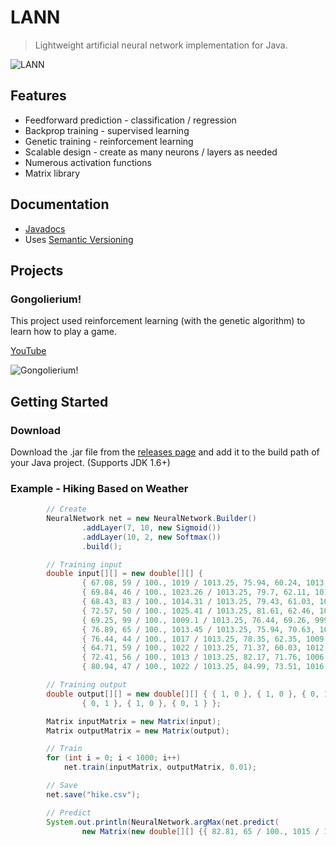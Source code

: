 # LANN

> Lightweight artificial neural network implementation for Java.

![LANN](https://raw.githubusercontent.com/kylecorry31/LANN/master/LANN.jpg)

## Features

* Feedforward prediction - classification / regression
* Backprop training - supervised learning
* Genetic training - reinforcement learning
* Scalable design - create as many neurons / layers as needed
* Numerous activation functions
* Matrix library

## Documentation
* [Javadocs](http://kylecorry31.github.io/LANN)
* Uses [Semantic Versioning](http://semver.org/)

## Projects

### Gongolierium!
This project used reinforcement learning (with the genetic algorithm) to learn how to play a game.

[YouTube](https://www.youtube.com/watch?v=xuG64aZXZtI)

![Gongolierium!](https://raw.githubusercontent.com/kylecorry31/LANN/master/Gongolierium.png)

## Getting Started

### Download

Download the .jar file from the [releases page](https://github.com/kylecorry31/LANN/releases) and add it to the build path of your Java project. (Supports JDK 1.6+)

### Example - Hiking Based on Weather

```java
		// Create
		NeuralNetwork net = new NeuralNetwork.Builder()
				.addLayer(7, 10, new Sigmoid())
				.addLayer(10, 2, new Softmax())
				.build();

		// Training input
		double input[][] = new double[][] {
				{ 67.08, 59 / 100., 1019 / 1013.25, 75.94, 60.24, 1013.94 / 1013.25, 62 / 100. },
				{ 69.84, 46 / 100., 1023.26 / 1013.25, 79.7, 62.11, 1012.57 / 1013.25, 51 / 100. },
				{ 68.43, 83 / 100., 1014.31 / 1013.25, 79.43, 61.03, 1005.16 / 1013.25, 73 / 100. },
				{ 72.57, 50 / 100., 1025.41 / 1013.25, 81.61, 62.46, 1014.79 / 1013.25, 65 / 100. },
				{ 69.25, 99 / 100., 1009.1 / 1013.25, 76.44, 69.26, 999.05 / 1013.25, 99 / 100. },
				{ 76.89, 65 / 100., 1013.45 / 1013.25, 75.94, 70.63, 1002.19 / 1013.25, 72 / 100. },
				{ 76.44, 44 / 100., 1017 / 1013.25, 78.35, 62.35, 1009.5 / 1013.25, 56 / 100. },
				{ 64.71, 59 / 100., 1022 / 1013.25, 71.37, 60.03, 1012.98 / 1013.25, 60 / 100. },
				{ 72.41, 56 / 100., 1013 / 1013.25, 82.17, 71.76, 1006.71 / 1013.25, 60 / 100. },
				{ 80.94, 47 / 100., 1022 / 1013.25, 84.99, 73.51, 1016.15 / 1013.25, 66 / 100. } };

		// Training output
		double output[][] = new double[][] { { 1, 0 }, { 1, 0 }, { 0, 1 }, { 0, 1 }, { 0, 1 }, { 0, 1 }, { 1, 0 },
				{ 0, 1 }, { 1, 0 }, { 0, 1 } };

		Matrix inputMatrix = new Matrix(input);
		Matrix outputMatrix = new Matrix(output);

		// Train
		for (int i = 0; i < 1000; i++)
			net.train(inputMatrix, outputMatrix, 0.01);

		// Save
		net.save("hike.csv");

		// Predict
		System.out.println(NeuralNetwork.argMax(net.predict(
				new Matrix(new double[][] {{ 82.81, 65 / 100., 1015 / 1013.25, 81.14, 62.08, 985.59 / 1013.25, 46 / 100. }}).transpose())));

```
